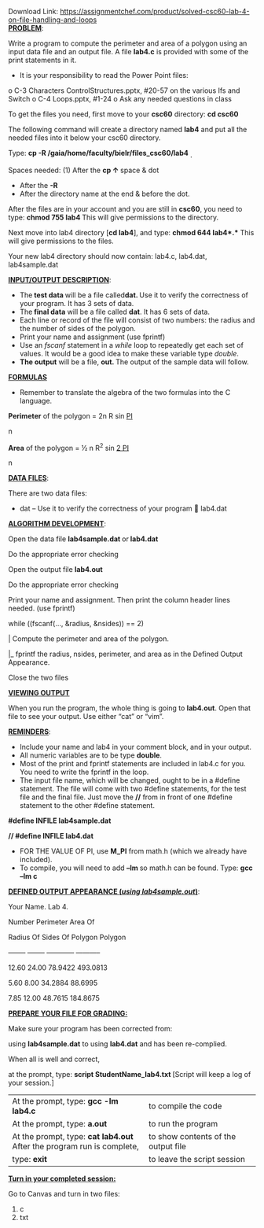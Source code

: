 Download Link: https://assignmentchef.com/product/solved-csc60-lab-4-on-file-handling-and-loops
<br>
<strong><u>PROBLEM</u></strong>:

Write a program to compute the perimeter and area of a polygon using an input data file and an output file.  A file <strong>lab4.c</strong> is provided with some of the print statements in it.

<ul>

 <li>It is your responsibility to read the Power Point files:</li>

</ul>

o C-3 Characters ControlStructures.pptx, #20-57 on the various Ifs and Switch o C-4 Loops.pptx, #1-24 o Ask any needed questions in class




To get the files you need, first move to your <strong>csc60</strong> directory:  <strong>cd csc60 </strong>

The following command will create a directory named <strong>lab4</strong> and put all the needed files into it below your csc60 directory.




Type:  <strong>cp -R</strong><strong>  </strong><strong>/gaia/home/faculty/bielr/files_csc60/lab4</strong> <strong><sub>.</sub></strong>

Spaces needed: (1) After the <strong>cp                                                                                  ↑ </strong>space &amp; dot

<ul>

 <li>After the <strong>-R</strong></li>

 <li>After the directory name at the end &amp; before the dot.</li>

</ul>




After the files are in your account and you are still in <strong>csc60</strong>, you need to type: <strong>chmod 755 lab4 </strong>This will give permissions to the directory.

Next move into lab4 directory [<strong>cd lab4</strong>], and type: <strong>chmod  644  lab4*.*</strong> This will give permissions to the files.

Your new lab4 directory should now contain: lab4.c, lab4.dat, lab4sample.dat




<strong><u>INPUT/OUTPUT DESCRIPTION</u></strong>:

<ul>

 <li>The<strong> test data </strong>will be a file called<strong>dat. </strong>Use it to verify the correctness of your program. It has 3 sets of data.</li>

 <li>The<strong> final data</strong> will be a file called <strong>dat</strong>. It has 6 sets of data.</li>

 <li>Each line or record of the file will consist of two numbers: the radius and the number of sides of the polygon.</li>

 <li>Print your name and assignment (use fprintf)</li>

 <li>Use an <em>fscanf</em> statement in a <em>while </em>loop to repeatedly get each set of values. It would be a good idea to make these variable type <em>double</em>.</li>

 <li><strong>The output</strong> will be a file, <strong>out. </strong>The output of the sample data will follow.</li>

</ul>




<strong><u>FORMULAS</u> </strong>

<ul>

 <li>Remember to translate the algebra of the two formulas into the C language.</li>

</ul>

<strong>Perimeter</strong> of the polygon  =  2n R sin <u>PI</u>

n

<strong>             Area</strong> of the polygon = ½ n R<sup>2</sup> sin <u>2 PI</u>

n

<strong><u>DATA FILES</u></strong>:

There are two data files:

<ul>

 <li>dat – Use it to verify the correctness of your program  lab4.dat</li>

</ul>

<strong><u>ALGORITHM DEVELOPMENT</u></strong>:

Open the data file <strong>lab4sample.dat </strong>or<strong> lab4.dat</strong>

Do the appropriate error checking




Open the output file <strong>lab4.out</strong>

Do the appropriate error checking




Print your name and assignment. Then print the column header lines needed. (use fprintf)




while ((fscanf(…, &amp;radius, &amp;nsides)) == 2)

|     Compute the perimeter and area of the polygon.

|_   fprintf the radius, nsides, perimeter, and area as in the Defined Output Appearance.




Close the two files







<strong><u>VIEWING OUTPUT</u> </strong>

When you run the program, the whole thing is going to <strong>lab4.out</strong>. Open that file to see your output. Use either “cat” or “vim”.




<strong><u>REMINDERS</u></strong>:

<ul>

 <li>Include your name and lab4 in your comment block, and in your output.</li>

 <li>All numeric variables are to be type <strong>double</strong>.</li>

 <li>Most of the print and fprintf statements are included in lab4.c for you. You need to write the fprintf in the loop.</li>

 <li>The input file name, which will be changed, ought to be in a #define statement. The file will come with two #define statements, for the test file and the final file. Just move the <strong>//</strong> from in front of one #define statement to the other #define statement.</li>

</ul>

<strong>      #define INFILE lab4sample.dat     </strong>

<strong>      // #define INFILE lab4.dat                                               </strong>

<ul>

 <li>FOR THE VALUE OF PI, use <strong>M_PI</strong> from math.h (which we already have included).</li>

 <li>To compile, you will need to add <strong>–lm </strong>so math.h can be found. Type: <strong>gcc  –lm  c</strong></li>

</ul>




<strong><u>DEFINED OUTPUT APPEARANCE (<em>using lab4sample.out</em>)</u></strong>:




Your Name.  Lab 4.




Number      Perimeter      Area Of

Radius    Of Sides    Of Polygon      Polygon

——–   ——–   ————   ———–

12.60      24.00        78.9422      493.0813

5.60       8.00        34.2884       88.6995

7.85      12.00        48.7615      184.8675




<strong> </strong>

<strong><u>PREPARE YOUR FILE FOR GRADING:</u> </strong>

Make sure your program has been corrected from:

using <strong>lab4sample.dat</strong> to using <strong>lab4.dat</strong>  and has been re-complied.




When all is well and correct,

at the prompt, type:  <strong>script StudentName_lab4.txt       </strong>[Script will keep a log of your session.]

<table width="518">

 <tbody>

  <tr>

   <td width="288">At the prompt, type:  <strong>gcc -lm lab4.c  </strong></td>

   <td width="230">to compile the code</td>

  </tr>

  <tr>

   <td width="288">At the prompt, type:  <strong>a.out</strong></td>

   <td width="230">to run the program</td>

  </tr>

  <tr>

   <td width="288">At the prompt, type:  <strong>cat lab4.out      </strong>After the program run is complete,</td>

   <td width="230">to show contents of the output file</td>

  </tr>

  <tr>

   <td width="288">                            type: <strong>exit</strong></td>

   <td width="230">to leave the script session</td>

  </tr>

 </tbody>

</table>




<strong><u>Turn in your completed session:</u></strong>

Go to Canvas and turn in two files:

<ol>

 <li>c</li>

 <li>txt</li>

</ol>











